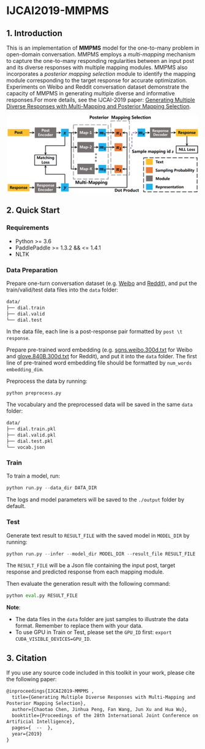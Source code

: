 # IJCAI2019-MMPMS

## 1. Introduction
This is an implementation of **MMPMS** model for the one-to-many problem in open-domain conversation.  MMPMS employs a *multi-mapping* mechanism to capture the one-to-many responding regularities between an input post and its diverse responses with multiple mapping modules. MMPMS also incorporates a *posterior mapping selection* module to identify the mapping module corresponding to the target response for accurate optimization. Experiments on Weibo and Reddit conversation dataset demonstrate the capacity of MMPMS in generating multiple diverse and informative responses.For more details, see the IJCAI-2019 paper: [Generating Multiple Diverse Responses with Multi-Mapping and Posterior Mapping Selection](https://arxiv.org/abs/1906.01781).

<p align="center">
<img src="./images/architechture.png" width="500">
</p>



## 2. Quick Start

### Requirements
- Python >= 3.6
- PaddlePaddle >= 1.3.2 && <= 1.4.1
- NLTK

### Data Preparation
Prepare one-turn conversation dataset (e.g. [Weibo](https://www.aclweb.org/anthology/P15-1152) and [Reddit](https://www.ijcai.org/proceedings/2018/0643.pdf)), and put the train/valid/test data files into the `data` folder:

```
data/
├── dial.train
├── dial.valid
└── dial.test
```
In the data file, each line is a post-response pair formatted by `post \t response`.

Prepare pre-trained word embedding (e.g. [sgns.weibo.300d.txt](https://pan.baidu.com/s/1zbuUJEEEpZRNHxZ7Gezzmw) for Weibo and [glove.840B.300d.txt](http://nlp.stanford.edu/data/glove.840B.300d.zip) for Reddit), and put it into the `data` folder. The first line of pre-trained word embedding file should be formatted by `num_words embedding_dim`.

Preprocess the data by running:
```pyhton
python preprocess.py
```
The vocabulary and the preprocessed data will be saved in the same `data` folder:
```
data/
├── dial.train.pkl
├── dial.valid.pkl
├── dial.test.pkl
└── vocab.json
```

### Train

To train a model, run:
```python
python run.py --data_dir DATA_DIR
```
The logs and model parameters will be saved to the `./output` folder by default.


### Test
Generate text result to `RESULT_FILE` with the saved model in `MODEL_DIR` by running:
```python
python run.py --infer --model_dir MODEL_DIR --result_file RESULT_FILE
```
The `RESULT_FILE` will be a Json file containing the input post, target response and predicted response from each mapping module.

Then evaluate the generation result with the following command:
```python
python eval.py RESULT_FILE
```

**Note**:

- The data files in the `data` folder are just samples to illustrate the data format. Remember to replace them with your data.
- To use GPU in Train or Test, please set the `GPU_ID` first: `export CUDA_VISIBLE_DEVICES=GPU_ID`.

## 3. Citation
If you use any source code included in this toolkit in your work, please cite the following paper:
```
@inproceedings{IJCAI2019-MMPMS ,
  title={Generating Multiple Diverse Responses with Multi-Mapping and Posterior Mapping Selection},
  author={Chaotao Chen, Jinhua Peng, Fan Wang, Jun Xu and Hua Wu},
  booktitle={Proceedings of the 28th International Joint Conference on Artificial Intelligence},
  pages={  --  },
  year={2019}
}
```
